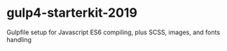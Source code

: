 # gulp4-starterkit-2019
Gulpfile setup for Javascript ES6 compiling, plus SCSS, images, and fonts handling
